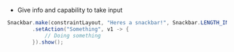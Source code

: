 - Give info and capability to take input

```java
Snackbar.make(constraintLayout, "Heres a snackbar!", Snackbar.LENGTH_INDEFINITE)  
        .setAction("Something", v1 -> {  
            // Doing something
        }).show();
```